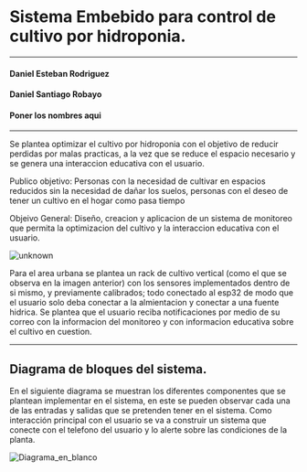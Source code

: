 # **Sistema Embebido para control de cultivo por hidroponia.** #

----
#### Daniel Esteban Rodriguez ####

#### Daniel Santiago Robayo ####

#### Poner los nombres aqui ####


----

Se plantea optimizar el cultivo por hidroponia  con el objetivo de reducir perdidas por malas practicas, a la vez que se reduce el espacio necesario y se genera una interaccion educativa con el usuario.

Publico objetivo: Personas con la necesidad de cultivar en espacios reducidos sin la necesidad de dañar los suelos, personas con el deseo de tener un cultivo en el hogar como pasa tiempo 

Objeivo General:  Diseño, creacion y aplicacion  de un sistema de monitoreo que permita la optimizacion del cultivo y la interaccion educativa con el usuario.

![unknown](https://user-images.githubusercontent.com/88418156/186547927-50646758-781d-460b-a5ae-b2e2ee4a1a16.png)

Para el area urbana se plantea un rack de cultivo vertical (como el que se observa en la imagen anterior) con los sensores implementados dentro de si mismo, y previamente calibrados; todo conectado al esp32 de modo que el usuario solo deba conectar a la almientacion y  conectar a una fuente hidrica.
Se plantea que el usuario reciba notificaciones  por medio de su correo con la informacion del monitoreo y con informacion educativa sobre el cultivo en cuestion.

----
## **Diagrama de bloques del sistema.** ##

En el siguiente diagrama se muestran los diferentes componentes que se plantean implementar en el sistema, en este se pueden observar cada una de las entradas y salidas que se pretenden tener en el sistema. Como interacción principal con el usuario se va a construir un sistema que conecte con el telefono del usuario y lo alerte sobre las condiciones de la planta.

![Diagrama_en_blanco](https://user-images.githubusercontent.com/88418156/186547916-15719605-8ecb-488c-ab9b-c09ebaba3a6a.png)
